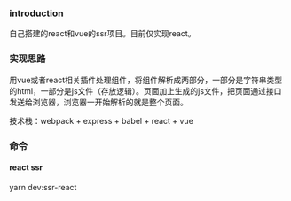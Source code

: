 ### introduction
自己搭建的react和vue的ssr项目。目前仅实现react。

### 实现思路
用vue或者react相关插件处理组件，将组件解析成两部分，一部分是字符串类型的html，一部分是js文件（存放逻辑）。页面加上生成的js文件，把页面通过接口发送给浏览器，浏览器一开始解析的就是整个页面。

技术栈：webpack + express + babel + react + vue

### 命令
#### react ssr
yarn dev:ssr-react
